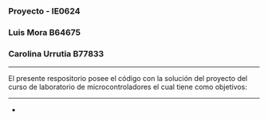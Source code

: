 ### Proyecto - IE0624 
### Luis Mora B64675
### Carolina Urrutia B77833 
--- 
El presente respositorio posee el código con la solución del proyecto del curso de laboratorio de microcontroladores el cual tiene como objetivos: 

--- 
-
